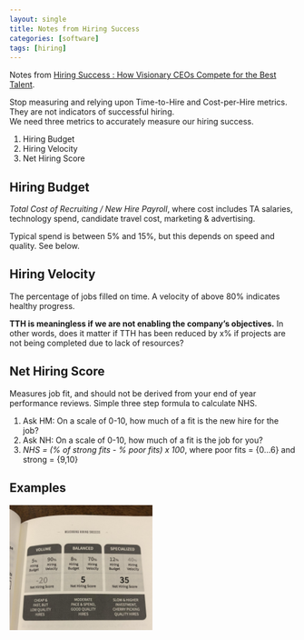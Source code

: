 ```yaml
---
layout: single
title: Notes from Hiring Success
categories: [software]
tags: [hiring]
---
```


Notes from [Hiring Success : How Visionary CEOs Compete for the Best Talent](https://www.amazon.co.uk/Hiring-Success-Visionary-Compete-Talent/dp/1544506899/). 

Stop measuring and relying upon Time-to-Hire and Cost-per-Hire metrics. They are not indicators of successful hiring.  
We need three metrics to accurately measure our hiring success.

1. Hiring Budget
2. Hiring Velocity
3. Net Hiring Score

## Hiring Budget
_Total Cost of Recruiting / New Hire Payroll_, where cost includes TA salaries, technology spend, candidate travel cost, marketing & advertising.  

Typical spend is between 5% and 15%, but this depends on speed and quality. See below.

## Hiring Velocity
The percentage of jobs filled on time. A velocity of above 80% indicates healthy progress. 

**TTH is meaningless if we are not enabling the company’s objectives.** In other words, does it matter if TTH has been reduced by x% if projects are not being completed due to lack of resources?

## Net Hiring Score
Measures job fit, and should not be derived from your end of year performance reviews. Simple three step formula to calculate NHS.

1. Ask HM: On a scale of 0-10, how much of a fit is the new hire for the job?
2. Ask NH: On a scale of 0-10, how much of a fit is the job for you?
3. _NHS = (% of strong fits - % poor fits) x 100_, where poor fits = {0…6} and strong = {9,10} 

## Examples
<img src="/assets/images/scorecard/hiringscorecard.jpeg" width="50%" />

